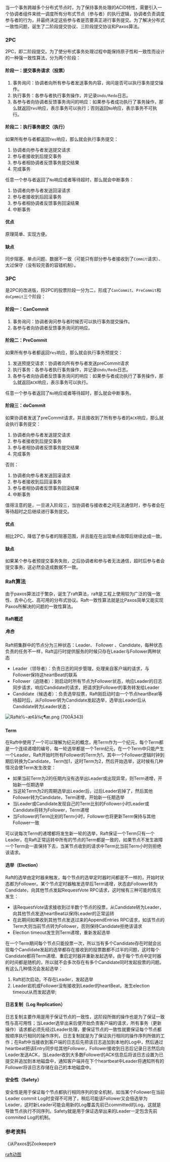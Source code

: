 当一个事务跨越多个分布式节点时，为了保持事务处理的ACID特性，需要引入一个协调者组件来统一调度所有分布式节点（参与者）的执行逻辑，协调者负责调度参与者的行为，并最终决定这些参与者是否要真正进行事务提交。为了解决分布式一致性问题，诞生了二阶段提交协议、三阶段提交协议和Paxos算法。

### 2PC

2PC，即二阶段提交。为了使分布式事务处理过程中能保持原子性和一致性而设计的一种强一致性算法，分为两个阶段：

#### 阶段一：提交事务请求（投票）

1. 事务询问：协调者向所有参与者发送事务内容，询问是否可以执行事务提交操作。
2. 执行事务：各参与者执行事务操作，并记录`Undo/Redo`日志。
3. 各参与者向协调者反馈事务询问的响应：如果参与者成功执行了事务操作，那么就返回`Yes`响应，表示事务可以执行；否则返回`No`响应，表示事务不可执行。

#### 阶段二：执行事务提交（执行）

如果所有参与者都返回`Yes`响应，那么就会执行事务提交：

1. 协调者向参与者发送提交请求
2. 参与者接收到后提交事务
3. 参与者相协调者反馈事务提交结果
4. 完成事务

任意一个参与者返回了`No`响应或者等待超时，那么就会中断事务：

1. 协调者向参与者发送回滚请求
2. 参与者接收到后回滚事务
3. 参与者相协调者反馈事务回滚结果
4. 中断事务

#### 优点

原理简单、实现方便。

#### 缺点

同步阻塞、单点问题、数据不一致（可能只有部分参与者接收到了`Commit`请求）、太过保守（没有较完善的容错机制）。

### 3PC

是2PC的改进版，将2PC的投票阶段一分为二，形成了`CanCommit`、`PreCommit`和`doCpmmit`三个阶段：

#### 阶段一：CanCommit

1. 事务询问：协调者询问参与者时候否可以执行事务提交操作。
2. 各参与者向协调者反馈事务询问的响应。

#### 阶段二：PreCommit

如果所有参与者都返回`Yes`响应，那么就会执行事务预提交：

1. 发送预提交请求：协调者向所有参与者发送preCommit请求
2. 执行事务：各参与者执行事务操作，并记录`Undo/Redo`日志。
3. 各参与者向协调者反馈事务询问的响应：如果参与者成功执行了事务操作，那么就返回`ACK`响应，表示事务可以执行。

任意一个参与者返回了`No`响应或者等待超时，那么就会中断事务。

#### 阶段三：doCommit

如果协调者发送了preCommit请求，并且接收到了所有参与者的`ACK`响应，那么就会执行事务提交：

1. 协调者向参与者发送提交请求
2. 参与者接收到后提交事务
3. 参与者相协调者反馈事务提交结果
4. 完成事务

否则：

1. 协调者向参与者发送回滚请求
2. 参与者接收到后回滚事务
3. 参与者相协调者反馈事务回滚结果
4. 中断事务

值得注意的是，一旦进入阶段三，当协调者与接收者之间无法通信时，参与者会在等待超时之后继续进行事务提交。

#### 优点

相比2PC，降低了参与者的阻塞范围，并且能在在出现单点故障后继续达成一致。

#### 缺点

如果某个参与者预提交事务失败，之后协调者和参与者无法通信，超时后参与者会提交事务，这必然会造成数据不一致。

### Raft算法

由于paxos算法过于繁杂，诞生了raft算法，raft是工程上使用较为广泛的强一致性、去中心化、高可用的分布式协议。Raft一致性算法就是比Paxos简单又能实现Paxos所解决的问题的一致性算法。

#### Raft概述

##### 角色

Raft把集群中的节点分为三种状态：Leader、 Follower 、Candidate，每种状态负责的任务不一样，Raft运行时提供服务的时候只存在Leader与Follower两种状态

- Leader（领导者）：负责日志的同步管理，处理来自客户端的请求，与Follower保持这heartBeat的联系
- Follower（追随者）：刚启动时所有节点为Follower状态，响应Leader的日志同步请求，响应Candidate的请求，把请求到Follower的事务转发给Leader
- Candidate（候选者）：负责选举投票，Raft刚启动时由一个节点heartBeat等待超时后，从Follower转为Candidate发起选举，选举出Leader后从Candidate转为Leader状态；



![Raftè½¬æ¢å¾ç¶æ.png (700Ã343)](http://www.solinx.co/wp-content/uploads/2015/10/Raft%E8%BD%AC%E6%8D%A2%E5%9B%BE%E7%8A%B6%E6%80%81.png)

#### Term

在Raft中使用了一个可以理解为纪元的概念，用Term作为一个纪元，每个Term都是一个连续递增的编号，每一轮选举都是一个Term纪元，在一个Term中只能产生一个Leader。Raft开始时所有Follower的Term为1，其中一个Follower逻辑时钟到期后转换为Candidate，Term加1，这时Term为2，然后开始选举，这时候有几种情况会使Term发生改变：

- 如果当前Term为2的任期内没有选举出Leader或出现异常，则Term递增，开始新一任期选举
- 当这轮Term为2的周期选举出Leader后，过后Leader宕掉了，然后其他Follower转为Candidate，Term递增，开始新一任期选举
- 当Leader或Candidate发现自己的Term比别的Follower小时Leader或Candidate将转为Follower，Term递增
- 当Follower的Term比别的Term小时，Follower也将更新Term保持与其他Follower一致

可以说每次Term的递增都将发生新一轮的选举，Raft保证一个Term只有一个Leader，在Raft正常运转中所有的节点的Term都是一致的，如果节点不发生故障一个Term会一直保持下去，当某节点收到的请求中Term比当前Term小时则拒绝该请求。

#### 选举（Election）

Raft的选举由定时器来触发，每个节点的选举定时器时间都是不一样的，开始时状态都为Follower。某个节点定时器触发选举后Term递增，状态由Follower转为Candidate，向其他节点发起RequestVote RPC请求，这时候有三种可能的情况发生：

- 该RequestVote请求接收到过半数个节点的投票，从Candidate转为Leader，向其他节点发送heartBeat以保持Leader的正常运转
- 在此期间如果收到其他节点发送过来的AppendEntries RPC请求，如该节点的Term大则当前节点转为Follower，否则保持Candidate拒绝该请求
- Election timeout发生则Term递增，重新发起选举

在一个Term期间每个节点只能投票一次，所以当有多个Candidate存在时就会出现每个Candidate发起的选举都存在接收到的投票数都不过半的问题，这时每个Candidate都将Term递增、重启定时器并重新发起选举，由于每个节点中定时器的时间都是随机的，所以就不会多次存在有多个Candidate同时发起投票的问题。
有这么几种情况会发起选举：

1. Raft初次启动，不存在Leader，发起选举
2. Leader宕机或Follower没有接收到Leader的heartBeat，发生election timeout从而发起选举;

#### 日志复制（Log Replication）

日志复制主要作用是用于保证节点的一致性，这阶段所做的操作也是为了保证一致性与高可用性；当Leader选举出来后便开始负责客户端的请求，所有事务（更新操作）请求都必须先经过Leader处理，要保证节点的一致性就要保证每个节点都按顺序执行相同的操作序列，日志复制就是为了保证执行相同的操作序列所做的工作；在Raft中当接收到客户端的日志后先把该日志追加到本地的Log中，然后通过heartbeat把该Entry同步给其他Follower，Follower接收到日志后记录日志然后向Leader发送ACK，当Leader收到大多数Follower的ACK信息后将该日志设置为已提交并追加到本地磁盘中，通知客户端并在下个heartbeat中Leader将通知所有的Follower将该日志存储在自己的本地磁盘中。

#### 安全性（Safety）

安全性是用于保证每个节点都执行相同序列的安全机制，如当某个Follower在当前Leader commit Log时变得不可用了，稍后可能该Follower又会倍选举为Leader，这时新Leader可能会用新的Log覆盖先前已committed的Log，这就是导致节点执行不同序列。Safety就是用于保证选举出来的Leader一定包含先前 commited Log的机制。



### 参考资料

《从Paxos到Zookeeper》

[raft动图](http://thesecretlivesofdata.com/raft/)

